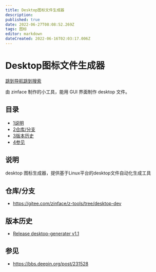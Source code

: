 ```yaml
---
title: Desktop图标文件生成器
description: 
published: true
date: 2022-06-27T08:08:52.269Z
tags: 图标
editor: markdown
dateCreated: 2022-06-16T02:03:17.006Z
---
```


# Desktop图标文件生成器

[跳到导航](http://old.deepin.wiki/index.php?title=Desktop图标文件生成器#mw-head)[跳到搜索](http://old.deepin.wiki/index.php?title=Desktop图标文件生成器#searchInput)

由 zinface 制作的小工具，能用 GUI 界面制作 desktop 文件。

## 目录



- [1说明](http://old.deepin.wiki/index.php?title=Desktop图标文件生成器#.E8.AF.B4.E6.98.8E)
- [2仓库/分支](http://old.deepin.wiki/index.php?title=Desktop图标文件生成器#.E4.BB.93.E5.BA.93.2F.E5.88.86.E6.94.AF)
- [3版本历史](http://old.deepin.wiki/index.php?title=Desktop图标文件生成器#.E7.89.88.E6.9C.AC.E5.8E.86.E5.8F.B2)
- [4参见](http://old.deepin.wiki/index.php?title=Desktop图标文件生成器#.E5.8F.82.E8.A7.81)

## 说明

desktop 图标生成器，提供基于Linux平台的desktop文件自动化生成工具

## 仓库/分支

- https://gitee.com/zinface/z-tools/tree/desktop-dev

## 版本历史

- [Release desktop-generater v1.1](https://gitee.com/zinface/z-tools/releases/desktop-generater)

## 参见

- https://bbs.deepin.org/post/231528